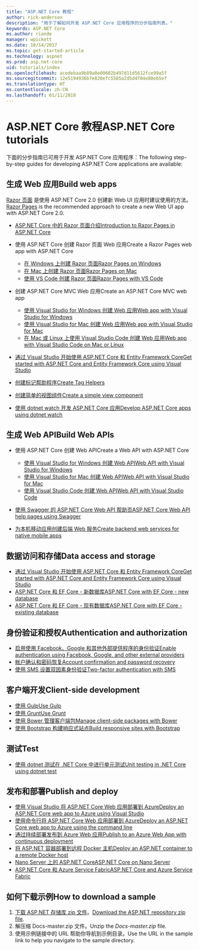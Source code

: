 ```yaml
---
title: "ASP.NET Core 教程"
author: rick-anderson
description: "用于了解如何开发 ASP.NET Core 应用程序的分步指南列表。"
keywords: ASP.NET Core
ms.author: riande
manager: wpickett
ms.date: 10/14/2017
ms.topic: get-started-article
ms.technology: aspnet
ms.prod: asp.net-core
uid: tutorials/index
ms.openlocfilehash: acedebaa9b89a0e00602b497d11d5612fce99a5f
ms.sourcegitcommit: 12e5194936b7e820efc5505a2d5d4f84e88eb5ef
ms.translationtype: HT
ms.contentlocale: zh-CN
ms.lasthandoff: 01/11/2018
---
```

# <a name="aspnet-core-tutorials"></a><span data-ttu-id="a40f6-104">ASP.NET Core 教程</span><span class="sxs-lookup"><span data-stu-id="a40f6-104">ASP.NET Core tutorials</span></span>

<span data-ttu-id="a40f6-105">下面的分步指南已可用于开发 ASP.NET Core 应用程序：</span><span class="sxs-lookup"><span data-stu-id="a40f6-105">The following step-by-step guides for developing ASP.NET Core applications are available:</span></span>

## <a name="build-web-apps"></a><span data-ttu-id="a40f6-106">生成 Web 应用</span><span class="sxs-lookup"><span data-stu-id="a40f6-106">Build web apps</span></span>

<span data-ttu-id="a40f6-107">[Razor 页面](xref:mvc/razor-pages/index) 是使用 ASP.NET Core 2.0 创建新 Web UI 应用时建议使用的方法。</span><span class="sxs-lookup"><span data-stu-id="a40f6-107">[Razor Pages](xref:mvc/razor-pages/index) is the recommended approach to create a new Web UI app with ASP.NET Core 2.0.</span></span>

* [<span data-ttu-id="a40f6-108">ASP.NET Core 中的 Razor 页面介绍</span><span class="sxs-lookup"><span data-stu-id="a40f6-108">Introduction to Razor Pages in ASP.NET Core</span></span>](xref:mvc/razor-pages/index)
* <span data-ttu-id="a40f6-109">使用 ASP.NET Core 创建 Razor 页面 Web 应用</span><span class="sxs-lookup"><span data-stu-id="a40f6-109">Create a Razor Pages web app with ASP.NET Core</span></span>

   * [<span data-ttu-id="a40f6-110">在 Windows 上创建 Razor 页面</span><span class="sxs-lookup"><span data-stu-id="a40f6-110">Razor Pages on Windows</span></span>](xref:tutorials/razor-pages/index)
   * [<span data-ttu-id="a40f6-111">在 Mac 上创建 Razor 页面</span><span class="sxs-lookup"><span data-stu-id="a40f6-111">Razor Pages on Mac</span></span>](xref:tutorials/razor-pages-mac/index)
   * [<span data-ttu-id="a40f6-112">使用 VS Code 创建 Razor 页面</span><span class="sxs-lookup"><span data-stu-id="a40f6-112">Razor Pages with VS Code</span></span>](xref:tutorials/razor-pages-vsc/index)  

* <span data-ttu-id="a40f6-113">创建 ASP.NET Core MVC Web 应用</span><span class="sxs-lookup"><span data-stu-id="a40f6-113">Create an ASP.NET Core MVC web app</span></span>

   * [<span data-ttu-id="a40f6-114">使用 Visual Studio for Windows 创建 Web 应用</span><span class="sxs-lookup"><span data-stu-id="a40f6-114">Web app with Visual Studio for Windows</span></span>](first-mvc-app/index.md)
   * [<span data-ttu-id="a40f6-115">使用 Visual Studio for Mac 创建 Web 应用</span><span class="sxs-lookup"><span data-stu-id="a40f6-115">Web app with Visual Studio for Mac</span></span>](first-mvc-app-mac/index.md)
   * [<span data-ttu-id="a40f6-116">在 Mac 或 Linux 上使用 Visual Studio Code 创建 Web 应用</span><span class="sxs-lookup"><span data-stu-id="a40f6-116">Web app with Visual Studio Code on Mac or Linux</span></span>](first-mvc-app-xplat/index.md)

* [<span data-ttu-id="a40f6-117">通过 Visual Studio 开始使用 ASP.NET Core 和 Entity Framework Core</span><span class="sxs-lookup"><span data-stu-id="a40f6-117">Get started with ASP.NET Core and Entity Framework Core using Visual Studio</span></span>](../data/ef-mvc/index.md)
* [<span data-ttu-id="a40f6-118">创建标记帮助程序</span><span class="sxs-lookup"><span data-stu-id="a40f6-118">Create Tag Helpers</span></span>](../mvc/views/tag-helpers/authoring.md)
* [<span data-ttu-id="a40f6-119">创建简单的视图组件</span><span class="sxs-lookup"><span data-stu-id="a40f6-119">Create a simple view component</span></span>](../mvc/views/view-components.md#walkthrough-creating-a-simple-view-component)
* [<span data-ttu-id="a40f6-120">使用 dotnet watch 开发 ASP.NET Core 应用</span><span class="sxs-lookup"><span data-stu-id="a40f6-120">Develop ASP.NET Core apps using dotnet watch</span></span>](dotnet-watch.md)

## <a name="build-web-apis"></a><span data-ttu-id="a40f6-121">生成 Web API</span><span class="sxs-lookup"><span data-stu-id="a40f6-121">Build Web APIs</span></span>
* <span data-ttu-id="a40f6-122">使用 ASP.NET Core 创建 Web API</span><span class="sxs-lookup"><span data-stu-id="a40f6-122">Create a Web API with ASP.NET Core</span></span>

  * [<span data-ttu-id="a40f6-123">使用 Visual Studio for Windows 创建 Web API</span><span class="sxs-lookup"><span data-stu-id="a40f6-123">Web API with Visual Studio for Windows</span></span>](first-web-api.md)
  * [<span data-ttu-id="a40f6-124">使用 Visual Studio for Mac 创建 Web API</span><span class="sxs-lookup"><span data-stu-id="a40f6-124">Web API with Visual Studio for Mac</span></span>](xref:tutorials/first-web-api-mac)
  * [<span data-ttu-id="a40f6-125">使用 Visual Studio Code 创建 Web API</span><span class="sxs-lookup"><span data-stu-id="a40f6-125">Web API with Visual Studio Code</span></span>](web-api-vsc.md)
  
* [<span data-ttu-id="a40f6-126">使用 Swagger 的 ASP.NET Core Web API 帮助页</span><span class="sxs-lookup"><span data-stu-id="a40f6-126">ASP.NET Core Web API help pages using Swagger</span></span>](web-api-help-pages-using-swagger.md)
* [<span data-ttu-id="a40f6-127">为本机移动应用创建后端 Web 服务</span><span class="sxs-lookup"><span data-stu-id="a40f6-127">Create backend web services for native mobile apps</span></span>](../mobile/native-mobile-backend.md)

## <a name="data-access-and-storage"></a><span data-ttu-id="a40f6-128">数据访问和存储</span><span class="sxs-lookup"><span data-stu-id="a40f6-128">Data access and storage</span></span>
* [<span data-ttu-id="a40f6-129">通过 Visual Studio 开始使用 ASP.NET Core 和 Entity Framework Core</span><span class="sxs-lookup"><span data-stu-id="a40f6-129">Get started with ASP.NET Core and Entity Framework Core using Visual Studio</span></span>](../data/ef-mvc/index.md)
* [<span data-ttu-id="a40f6-130">ASP.NET Core 和 EF Core - 新数据库</span><span class="sxs-lookup"><span data-stu-id="a40f6-130">ASP.NET Core with EF Core - new database</span></span>](https://docs.microsoft.com/ef/core/get-started/aspnetcore/new-db)
* [<span data-ttu-id="a40f6-131">ASP.NET Core 和 EF Core - 现有数据库</span><span class="sxs-lookup"><span data-stu-id="a40f6-131">ASP.NET Core with EF Core - existing database</span></span>](https://docs.microsoft.com/ef/core/get-started/aspnetcore/existing-db)

## <a name="authentication-and-authorization"></a><span data-ttu-id="a40f6-132">身份验证和授权</span><span class="sxs-lookup"><span data-stu-id="a40f6-132">Authentication and authorization</span></span>
* [<span data-ttu-id="a40f6-133">启用使用 Facebook、Google 和其他外部提供程序的身份验证</span><span class="sxs-lookup"><span data-stu-id="a40f6-133">Enable authentication using Facebook, Google, and other external providers</span></span>](../security/authentication/social/index.md)
* [<span data-ttu-id="a40f6-134">帐户确认和密码恢复</span><span class="sxs-lookup"><span data-stu-id="a40f6-134">Account confirmation and password recovery</span></span>](../security/authentication/accconfirm.md)
* [<span data-ttu-id="a40f6-135">使用 SMS 设置双因素身份验证</span><span class="sxs-lookup"><span data-stu-id="a40f6-135">Two-factor authentication with SMS</span></span>](../security/authentication/2fa.md)

## <a name="client-side-development"></a><span data-ttu-id="a40f6-136">客户端开发</span><span class="sxs-lookup"><span data-stu-id="a40f6-136">Client-side development</span></span>
* [<span data-ttu-id="a40f6-137">使用 Gulp</span><span class="sxs-lookup"><span data-stu-id="a40f6-137">Use Gulp</span></span>](../client-side/using-gulp.md)
* [<span data-ttu-id="a40f6-138">使用 Grunt</span><span class="sxs-lookup"><span data-stu-id="a40f6-138">Use Grunt</span></span>](../client-side/using-grunt.md)
* [<span data-ttu-id="a40f6-139">使用 Bower 管理客户端包</span><span class="sxs-lookup"><span data-stu-id="a40f6-139">Manage client-side packages with Bower</span></span>](../client-side/bower.md)
* [<span data-ttu-id="a40f6-140">使用 Bootstrap 构建响应式站点</span><span class="sxs-lookup"><span data-stu-id="a40f6-140">Build responsive sites with Bootstrap</span></span>](../client-side/bootstrap.md)

## <a name="test"></a><span data-ttu-id="a40f6-141">测试</span><span class="sxs-lookup"><span data-stu-id="a40f6-141">Test</span></span>
* [<span data-ttu-id="a40f6-142">使用 dotnet 测试在 .NET Core 中进行单元测试</span><span class="sxs-lookup"><span data-stu-id="a40f6-142">Unit testing in .NET Core using dotnet test</span></span>](https://docs.microsoft.com/dotnet/articles/core/testing/unit-testing-with-dotnet-test)

## <a name="publish-and-deploy"></a><span data-ttu-id="a40f6-143">发布和部署</span><span class="sxs-lookup"><span data-stu-id="a40f6-143">Publish and deploy</span></span>
* [<span data-ttu-id="a40f6-144">使用 Visual Studio 将 ASP.NET Core Web 应用部署到 Azure</span><span class="sxs-lookup"><span data-stu-id="a40f6-144">Deploy an ASP.NET Core web app to Azure using Visual Studio</span></span>](publish-to-azure-webapp-using-vs.md)
* [<span data-ttu-id="a40f6-145">使用命令行将 ASP.NET Core Web 应用部署到 Azure</span><span class="sxs-lookup"><span data-stu-id="a40f6-145">Deploy an ASP.NET Core web app to Azure using the command line</span></span>](publish-to-azure-webapp-using-cli.md)
* [<span data-ttu-id="a40f6-146">通过持续部署发布到 Azure Web 应用</span><span class="sxs-lookup"><span data-stu-id="a40f6-146">Publish to an Azure Web App with continuous deployment</span></span>](xref:host-and-deploy/azure-apps/azure-continuous-deployment)
* [<span data-ttu-id="a40f6-147">将 ASP.NET 容器部署到远程 Docker 主机</span><span class="sxs-lookup"><span data-stu-id="a40f6-147">Deploy an ASP.NET container to a remote Docker host</span></span>](https://docs.microsoft.com/azure/vs-azure-tools-docker-hosting-web-apps-in-docker)
* [<span data-ttu-id="a40f6-148">Nano Server 上的 ASP.NET Core</span><span class="sxs-lookup"><span data-stu-id="a40f6-148">ASP.NET Core on Nano Server</span></span>](nano-server.md)
* [<span data-ttu-id="a40f6-149">ASP.NET Core 和 Azure Service Fabric</span><span class="sxs-lookup"><span data-stu-id="a40f6-149">ASP.NET Core and Azure Service Fabric</span></span>](https://docs.microsoft.com/azure/service-fabric/service-fabric-add-a-web-frontend)

<a name="download"></a> 
## <a name="how-to-download-a-sample"></a><span data-ttu-id="a40f6-150">如何下载示例</span><span class="sxs-lookup"><span data-stu-id="a40f6-150">How to download a sample</span></span>
1. <span data-ttu-id="a40f6-151">[下载 ASP.NET 存储库 zip 文件](https://codeload.github.com/aspnet/Docs/zip/master)。</span><span class="sxs-lookup"><span data-stu-id="a40f6-151">[Download the ASP.NET repository zip file](https://codeload.github.com/aspnet/Docs/zip/master).</span></span>
1. <span data-ttu-id="a40f6-152">解压缩 Docs-master.zip 文件。</span><span class="sxs-lookup"><span data-stu-id="a40f6-152">Unzip the *Docs-master.zip* file.</span></span>
1. <span data-ttu-id="a40f6-153">使用示例链接中的 URL 帮助你导航到示例目录。</span><span class="sxs-lookup"><span data-stu-id="a40f6-153">Use the URL in the sample link to help you navigate to the sample directory.</span></span> 
